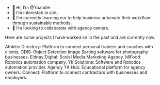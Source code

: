 - 👋 Hi, I’m @Yaandle
- 👀 I’m interested in alot.
- 🌱 I’m currently learning our to help business automate their workflow through sustainable methods.
- 💞 I’m looking to collaborate with agency owners.

Here are some projects I have worked on in the past and are currently now.

Athletic Directory: Platform to connect personal trainers and coaches with clients.
ODIS: Object Detection Image Sorting software for photography businesses.
Eldnay Digital: Social Media Marketing Agency.
MiFood: Robotics automation company.
Yk Solutions: Software and Robotics automation provider.
Agency YK Hub: Educational platform for agency owners.
Connect: Platform to connect contractors with businesses and employers.
